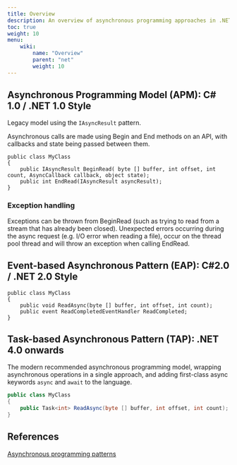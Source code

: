 ```yaml
---
title: Overview
description: An overview of asynchronous programming approaches in .NET
toc: true
weight: 10
menu:
    wiki:
        name: "Overview"
        parent: "net"
        weight: 10
---
```


## Asynchronous Programming Model (APM): C# 1.0 /  .NET 1.0 Style

Legacy model using the `IAsyncResult` pattern.

Asynchronous calls are made using Begin and End methods on an API, with callbacks and state being passed between them.

```CSharp
public class MyClass  
{  
    public IAsyncResult BeginRead( byte [] buffer, int offset, int count, AsyncCallback callback, object state);
    public int EndRead(IAsyncResult asyncResult);  
}
```

### Exception handling

Exceptions can be thrown from BeginRead (such as trying to read from a stream that has already been closed). Unexpected errors occurring during the async request (e.g. I/O error when reading a file), occur on the thread pool thread and will throw an exception when calling EndRead.

## Event-based Asynchronous Pattern (EAP): C#2.0 / .NET 2.0 Style

```CSharp
public class MyClass  
{  
    public void ReadAsync(byte [] buffer, int offset, int count);  
    public event ReadCompletedEventHandler ReadCompleted;  
}
```

## Task-based Asynchronous Pattern (TAP): .NET 4.0 onwards

The modern recommended asynchronous programming model, wrapping asynchronous operations in a single approach, and adding first-class async keywords ``async`` and ``await`` to the language.

```csharp
public class MyClass  
{  
    public Task<int> ReadAsync(byte [] buffer, int offset, int count);  
}
```

## References

[Asynchronous programming patterns](https://docs.microsoft.com/dotnet/standard/asynchronous-programming-patterns/index)
